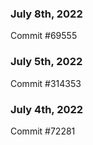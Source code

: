 ### July 8th, 2022

Commit #69555

### July 5th, 2022

Commit #314353


### July 4th, 2022

Commit #72281

